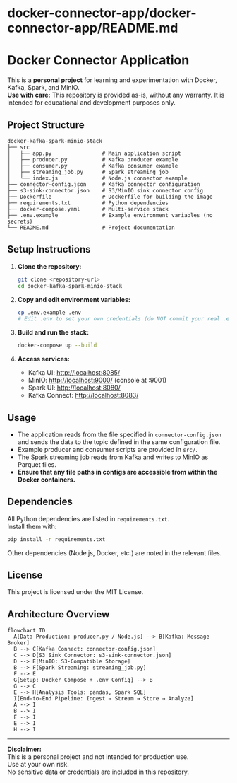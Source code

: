 # docker-connector-app/docker-connector-app/README.md

# Docker Connector Application

This is a **personal project** for learning and experimentation with Docker, Kafka, Spark, and MinIO.  
**Use with care:** This repository is provided as-is, without any warranty. It is intended for educational and development purposes only.

## Project Structure

```
docker-kafka-spark-minio-stack
├── src
│   ├── app.py                # Main application script
│   ├── producer.py           # Kafka producer example
│   ├── consumer.py           # Kafka consumer example
│   ├── streaming_job.py      # Spark streaming job
│   └── index.js              # Node.js connector example
├── connector-config.json     # Kafka connector configuration
├── s3-sink-connector.json    # S3/MinIO sink connector config
├── Dockerfile                # Dockerfile for building the image
├── requirements.txt          # Python dependencies
├── docker-compose.yaml       # Multi-service stack
├── .env.example              # Example environment variables (no secrets)
└── README.md                 # Project documentation
```

## Setup Instructions

1. **Clone the repository:**
   ```sh
   git clone <repository-url>
   cd docker-kafka-spark-minio-stack
   ```

2. **Copy and edit environment variables:**
   ```sh
   cp .env.example .env
   # Edit .env to set your own credentials (do NOT commit your real .env)
   ```

3. **Build and run the stack:**
   ```sh
   docker-compose up --build
   ```

4. **Access services:**
   - Kafka UI: [http://localhost:8085/](http://localhost:8085/)
   - MinIO: [http://localhost:9000/](http://localhost:9000/) (console at :9001)
   - Spark UI: [http://localhost:8080/](http://localhost:8080/)
   - Kafka Connect: [http://localhost:8083/](http://localhost:8083/)

## Usage

- The application reads from the file specified in `connector-config.json` and sends the data to the topic defined in the same configuration file.
- Example producer and consumer scripts are provided in `src/`.
- The Spark streaming job reads from Kafka and writes to MinIO as Parquet files.
- **Ensure that any file paths in configs are accessible from within the Docker containers.**

## Dependencies

All Python dependencies are listed in `requirements.txt`.  
Install them with:
```sh
pip install -r requirements.txt
```
Other dependencies (Node.js, Docker, etc.) are noted in the relevant files.

## License

This project is licensed under the MIT License.

## Architecture Overview

```mermaid
flowchart TD
  A[Data Production: producer.py / Node.js] --> B[Kafka: Message Broker]
  B --> C[Kafka Connect: connector-config.json]
  C --> D[S3 Sink Connector: s3-sink-connector.json]
  D --> E[MinIO: S3-Compatible Storage]
  B --> F[Spark Streaming: streaming_job.py]
  F --> E
  G[Setup: Docker Compose + .env Config] --> B
  G --> C
  E --> H[Analysis Tools: pandas, Spark SQL]
  I[End-to-End Pipeline: Ingest → Stream → Store → Analyze]
  A --> I
  B --> I
  F --> I
  E --> I
  H --> I
```

---

**Disclaimer:**  
This is a personal project and not intended for production use.  
Use at your own risk.  
No sensitive data or credentials are included in this repository.